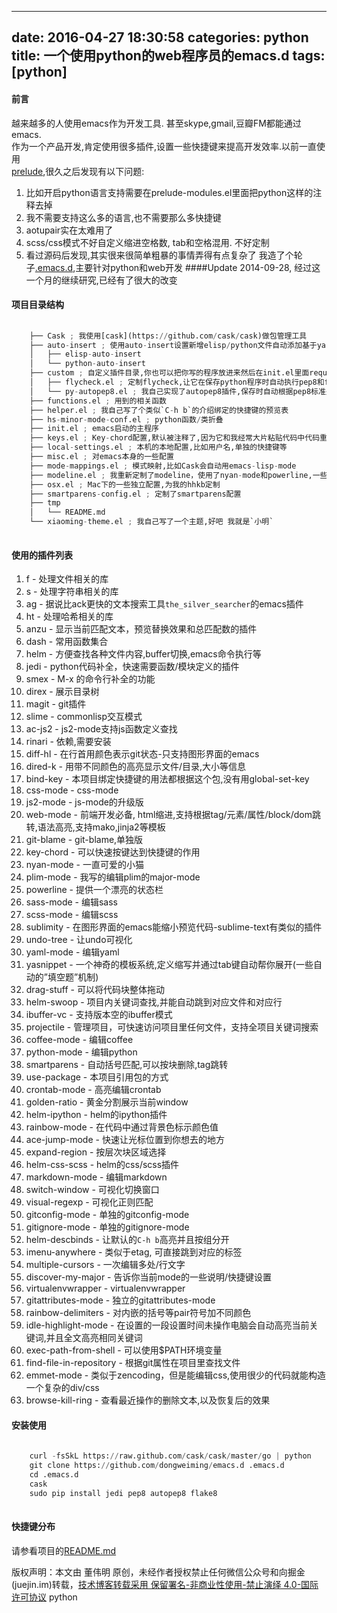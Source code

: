 
---
date: 2016-04-27 18:30:58
categories: python
title: 一个使用python的web程序员的emacs.d
tags: [python]
---
#### 前言
越来越多的人使用emacs作为开发工具. 甚至skype,gmail,豆瓣FM都能通过emacs.  
作为一个产品开发,肯定使用很多插件,设置一些快捷键来提高开发效率.以前一直使用  
[prelude](https://github.com/bbatsov/prelude),很久之后发现有以下问题:
  1. 比如开启python语言支持需要在prelude-modules.el里面把python这样的注释去掉
  2. 我不需要支持这么多的语言,也不需要那么多快捷键
  3. aotupair实在太难用了
  4. scss/css模式不好自定义缩进空格数, tab和空格混用. 不好定制
  5. 看过源码后发现,其实很来很简单粗暴的事情弄得有点复杂了
我造了个轮子[.emacs.d](https://github.com/dongweiming/emacs.d),主要针对python和web开发
####Update
2014-09-28, 经过这一个月的继续研究,已经有了很大的改变
#### 项目目录结构

``` python    
    
    ├── Cask ; 我使用[cask](https://github.com/cask/cask)做包管理工具  
    ├── auto-insert ; 使用auto-insert设置新增elisp/python文件自动添加基于yasnippet的模板  
    │   ├── elisp-auto-insert  
    │   └── python-auto-insert  
    ├── custom ; 自定义插件目录,你也可以把你写的程序放进来然后在init.el里面require  
    │   ├── flycheck.el ; 定制flycheck,让它在保存python程序时自动执行pep8和flake8,有问题的条目会打开新的buffer打印出来  
    │   └── py-autopep8.el ; 我自己实现了autopep8插件,保存时自动根据pep8标准处理文件  
    ├── functions.el ; 用到的相关函数  
    ├── helper.el ; 我自己写了个类似`C-h b`的介绍绑定的快捷键的预览表  
    ├── hs-minor-mode-conf.el ; python函数/类折叠  
    ├── init.el ; emacs启动的主程序  
    ├── keys.el ; Key-chord配置,默认被注释了,因为它和我经常大片粘贴代码中代码重复造成很多麻烦  
    ├── local-settings.el ; 本机的本地配置,比如用户名,单独的快捷键等  
    ├── misc.el ; 对emacs本身的一些配置  
    ├── mode-mappings.el ; 模式映射,比如Cask会自动用emacs-lisp-mode  
    ├── modeline.el ; 我重新定制了modeline，使用了nyan-mode和powerline,一些加颜色的hack  
    ├── osx.el ; Mac下的一些独立配置,为我的hhkb定制  
    ├── smartparens-config.el ; 定制了smartparens配置  
    ├── tmp  
    │   └── README.md  
    └── xiaoming-theme.el ; 我自己写了一个主题,好吧 我就是`小明`  
      
```
  
#### 使用的插件列表
  1. f - 处理文件相关的库
  2. s - 处理字符串相关的库
  3. ag - 据说比ack更快的文本搜索工具`the_silver_searcher`的emacs插件
  4. ht - 处理哈希相关的库
  5. anzu - 显示当前匹配文本，预览替换效果和总匹配数的插件
  6. dash - 常用函数集合
  7. helm - 方便查找各种文件内容,buffer切换,emacs命令执行等
  8. jedi - python代码补全，快速需要函数/模块定义的插件
  9. smex - M-x 的命令行补全的功能
  10. direx - 展示目录树
  11. magit - git插件
  12. slime - commonlisp交互模式
  13. ac-js2 - js2-mode支持js函数定义查找
  14. rinari - 依赖,需要安装
  15. diff-hl - 在行首用颜色表示git状态-只支持图形界面的emacs
  16. dired-k - 用带不同颜色的高亮显示文件/目录,大小等信息
  17. bind-key - 本项目绑定快捷键的用法都根据这个包,没有用global-set-key
  18. css-mode - css-mode
  19. js2-mode - js-mode的升级版
  20. web-mode - 前端开发必备, html缩进,支持根据tag/元素/属性/block/dom跳转,语法高亮,支持mako,jinja2等模板
  21. git-blame - git-blame,单独版
  22. key-chord - 可以快速按键达到快捷键的作用
  23. nyan-mode - 一直可爱的小猫
  24. plim-mode - 我写的编辑plim的major-mode
  25. powerline - 提供一个漂亮的状态栏
  26. sass-mode - 编辑sass
  27. scss-mode - 编辑scss
  28. sublimity - 在图形界面的emacs能缩小预览代码-sublime-text有类似的插件
  29. undo-tree - 让undo可视化
  30. yaml-mode - 编辑yaml
  31. yasnippet - 一个神奇的模板系统,定义缩写并通过tab键自动帮你展开(一些自动的”填空题”机制)
  32. drag-stuff - 可以将代码块整体拖动
  33. helm-swoop - 项目内关键词查找,并能自动跳到对应文件和对应行
  34. ibuffer-vc - 支持版本空的ibuffer模式
  35. projectile - 管理项目，可快速访问项目里任何文件，支持全项目关键词搜索 
  36. coffee-mode - 编辑coffee
  37. python-mode - 编辑python
  38. smartparens - 自动括号匹配,可以按块删除,tag跳转
  39. use-package - 本项目引用包的方式
  40. crontab-mode - 高亮编辑crontab
  41. golden-ratio - 黄金分割展示当前window
  42. helm-ipython - helm的ipython插件
  43. rainbow-mode - 在代码中通过背景色标示颜色值
  44. ace-jump-mode - 快速让光标位置到你想去的地方
  45. expand-region - 按层次块区域选择
  46. helm-css-scss - helm的css/scss插件
  47. markdown-mode - 编辑markdown
  48. switch-window - 可视化切换窗口
  49. visual-regexp - 可视化正则匹配
  50. gitconfig-mode - 单独的gitconfig-mode
  51. gitignore-mode - 单独的gitignore-mode
  52. helm-descbinds - 让默认的`C-h b`高亮并且按组分开
  53. imenu-anywhere - 类似于etag, 可直接跳到对应的标签
  54. multiple-cursors - 一次编辑多处/行文字
  55. discover-my-major - 告诉你当前mode的一些说明/快捷键设置
  56. virtualenvwrapper - virtualenvwrapper
  57. gitattributes-mode - 独立的gitattributes-mode
  58. rainbow-delimiters - 对内嵌的括号等pair符号加不同颜色 
  59. idle-highlight-mode - 在设置的一段设置时间未操作电脑会自动高亮当前关键词,并且全文高亮相同关键词
  60. exec-path-from-shell - 可以使用$PATH环境变量
  61. find-file-in-repository - 根据git属性在项目里查找文件
  62. emmet-mode - 类似于zencoding，但是能编辑css,使用很少的代码就能构造一个复杂的div/css
  63. browse-kill-ring - 查看最近操作的删除文本,以及恢复后的效果
#### 安装使用

``` python    
    
    curl -fsSkL https://raw.github.com/cask/cask/master/go | python  
    git clone https://github.com/dongweiming/emacs.d .emacs.d  
    cd .emacs.d  
    cask  
    sudo pip install jedi pep8 autopep8 flake8  
      
```
  
#### 快捷键分布
请参看项目的[README.md](https://github.com/dongweiming/emacs.d/blob/master/README.md)

版权声明：本文由 董伟明 原创，未经作者授权禁止任何微信公众号和向掘金(juejin.im)转载，[技术博客转载采用 保留署名-非商业性使用-禁止演绎 4.0-国际许可协议](https://creativecommons.org/licenses/by-nc-nd/4.0/deed.zh)
python
